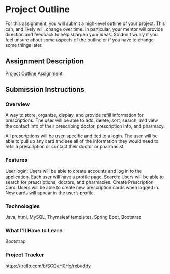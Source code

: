 # Project Outline
For this assignment, you will submit a high-level outline of your project. This can, and likely will, change over time. In particular, your mentor will provide direction and feedback to help sharpen your ideas. So don't worry if you feel unsure about some aspects of the outline or if you have to change some things later.

## Assignment Description
[Project Outline Assignment](https://education.launchcode.org/liftoff/modules/assignments/project-outline)

## Submission Instructions

### Overview
A way to store, organize, display, and provide refill information for prescriptions. The user will be able to add, delete, sort, search, and view the contact info of their prescribing doctor, prescription info, and pharmacy. 

All prescriptions will be user-specific and tied to a login. The user will be able to pull up any card and see all of the information they would need to refill a prescription or contact their doctor or pharmacist.

### Features
User login: Users will be able to create accounts and log in to the application. Each user will have a profile page.
Search: Users will be able to search for prescriptions, doctors, and pharmacies.
Create Prescription Card: Users will be able to create new prescription cards when logged in. New cards will appear in the user’s profile.

### Technologies
Java,
html,
MySQL,
Thymeleaf templates,
Spring Boot,
Bootstrap

### What I'll Have to Learn
Bootstrap

### Project Tracker
https://trello.com/b/SCQaH0Hg/rxbuddy
